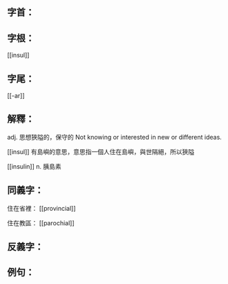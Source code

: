 
## 字首：

## 字根：
[[insul]]

## 字尾：
[[-ar]]


## 解釋：
adj.
思想狹隘的，保守的
Not knowing or interested in new or different ideas.

[[insul]] 有島嶼的意思，意思指一個人住在島嶼，與世隔絕，所以狹隘

[[insulin]]
n.
胰島素
## 同義字：
住在省裡：
[[provincial]]

住在教區：
[[parochial]]
## 反義字：

## 例句：

